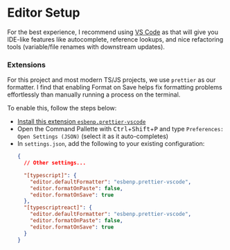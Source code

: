 # Editor Setup

For the best experience, I recommend using [VS Code](https://code.visualstudio.com/) as that will give you IDE-like features like autocomplete, reference lookups, and nice refactoring tools (variable/file renames with downstream updates).

### Extensions

For this project and most modern TS/JS projects, we use `prettier` as our formatter. I find that enabling Format on Save helps fix formatting problems effortlessly than manually running a process on the terminal.

To enable this, follow the steps below:

- [Install this extension `esbenp.prettier-vscode`](https://marketplace.visualstudio.com/items?itemName=esbenp.prettier-vscode)
- Open the Command Pallette with <kbd>Ctrl</kbd>+<kbd>Shift</kbd>+<kbd>P</kbd> and type `Preferences: Open Settings (JSON)` (select it as it auto-completes)
- In `settings.json`, add the following to your existing configuration:
  ```json
  {
    // Other settings...

    "[typescript]": {
      "editor.defaultFormatter": "esbenp.prettier-vscode",
      "editor.formatOnPaste": false,
      "editor.formatOnSave": true
    },
    "[typescriptreact]": {
      "editor.defaultFormatter": "esbenp.prettier-vscode",
      "editor.formatOnPaste": false,
      "editor.formatOnSave": true
    }
  }
  ```
